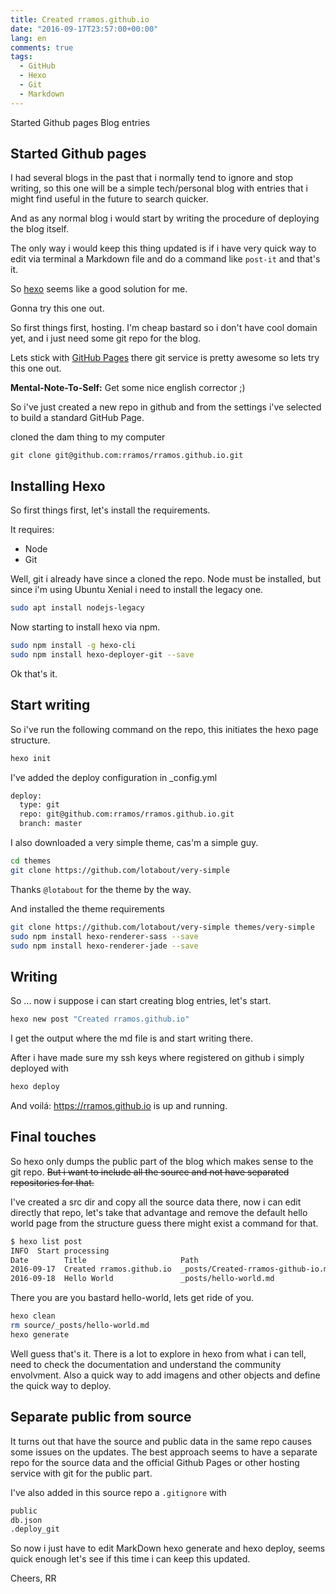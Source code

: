 ```yaml
---
title: Created rramos.github.io
date: "2016-09-17T23:57:00+00:00"
lang: en
comments: true
tags:
  - GitHub
  - Hexo
  - Git
  - Markdown
---
```


Started Github pages Blog entries

## Started Github pages ##

I had several blogs in the past that i normally tend to ignore and stop writing, so this one will be a simple tech/personal blog with entries that i might find useful in the future to search quicker.

And as any normal blog i would start by writing the procedure of deploying the blog itself.

The only way i would keep this thing updated is if i have very quick way to edit via terminal a Markdown file and do a command like `post-it` and that's it.

So [hexo](https://hexo.io/) seems like a good solution for me.

Gonna try this one out.

So first things first, hosting. I'm cheap bastard so i don't have cool domain yet, and i just need some git repo for the blog.

Lets stick with [GitHub Pages](https://pages.github.com/) there git service is pretty awesome so lets try this one out.

**Mental-Note-To-Self:** Get some nice english corrector ;)

So i've just created a new repo in github and from the settings i've selected to build a standard GitHub Page.

cloned the dam thing to my computer

`git clone git@github.com:rramos/rramos.github.io.git`

## Installing Hexo ##

So first things first, let's install the requirements.

It requires:

* Node
* Git

Well, git i already have since a cloned the repo.
Node must be installed, but since i'm using Ubuntu Xenial i need to install the legacy one.

```sh
sudo apt install nodejs-legacy
```

Now starting to install hexo via npm.

```sh
sudo npm install -g hexo-cli
sudo npm install hexo-deployer-git --save
```

Ok that's it.

## Start writing ##

So i've run the following command on the repo, this initiates the hexo page structure.

```bash
hexo init
```

I've added the deploy configuration in _config.yml

```bash
deploy:
  type: git
  repo: git@github.com:rramos/rramos.github.io.git
  branch: master
```

I also downloaded a very simple theme, cas'm a simple guy. 

```bash
cd themes
git clone https://github.com/lotabout/very-simple
```

Thanks `@lotabout` for the theme by the way.

And installed the theme requirements

```bash
git clone https://github.com/lotabout/very-simple themes/very-simple
sudo npm install hexo-renderer-sass --save
sudo npm install hexo-renderer-jade --save
```

## Writing ##

So ... now i suppose i can start creating blog entries, let's start.

```bash
hexo new post "Created rramos.github.io"
```

I get the output where the md file is and start writing there.

After i have made sure my ssh keys where registered on github i simply deployed with

```bash
hexo deploy
```

And voilá: <https://rramos.github.io>  is up and running.

## Final touches ##

So hexo only dumps the public part of the blog which makes sense to the git repo. ~~But i want to include all the source and not have separated repositories for that.~~

I've created a src dir and copy all the source data there, now i can edit directly that repo, let's take that advantage and remove the default hello world page from the structure guess there might exist a command for that.

```bash
$ hexo list post
INFO  Start processing
Date        Title                     Path                                Category  Tags
2016-09-17  Created rramos.github.io  _posts/Created-rramos-github-io.md
2016-09-18  Hello World               _posts/hello-world.md
```

There you are you bastard hello-world, lets get ride of you.

```bash
hexo clean
rm source/_posts/hello-world.md
hexo generate
```

Well guess that's it. There is a lot to explore in hexo from what i can tell, need to check the documentation and understand the community envolvment. Also a quick way to add imagens and other objects and define the quick way to deploy.

## Separate public from source ##

It turns out that have the source and public data in the same repo causes some issues on the updates. The best approach seems to have a separate repo for the source data and the official Github Pages or other hosting service with git for the public part.

I've also added in this source repo a `.gitignore` with

```bash
public
db.json
.deploy_git
```

So now i just have to edit MarkDown hexo generate and hexo deploy, seems quick enough let's see if this time i can keep this updated.

Cheers,
RR
